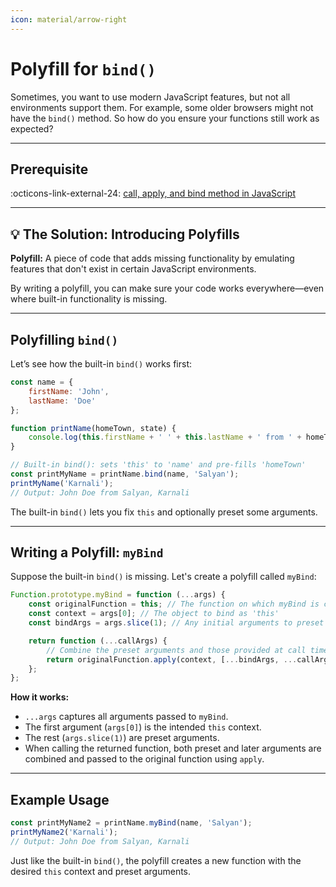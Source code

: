 ```yaml
---
icon: material/arrow-right
---
```


# Polyfill for `bind()`

Sometimes, you want to use modern JavaScript features, but not all environments support them. For example, some older browsers might not have the `bind()` method. So how do you ensure your functions still work as expected?

---

## Prerequisite

:octicons-link-external-24: [call, apply, and bind method in JavaScript](call-apply-bind.md)

---

## :bulb: The Solution: Introducing Polyfills

**Polyfill:** A piece of code that adds missing functionality by emulating features that don't exist in certain JavaScript environments.

By writing a polyfill, you can make sure your code works everywhere—even where built-in functionality is missing.

---

##  Polyfilling `bind()`

Let’s see how the built-in `bind()` works first:

```js
const name = {
    firstName: 'John',
    lastName: 'Doe'
};

function printName(homeTown, state) {
    console.log(this.firstName + ' ' + this.lastName + ' from ' + homeTown + ', ' + state);
}

// Built-in bind(): sets 'this' to 'name' and pre-fills 'homeTown'
const printMyName = printName.bind(name, 'Salyan');
printMyName('Karnali');
// Output: John Doe from Salyan, Karnali
```

The built-in `bind()` lets you fix `this` and optionally preset some arguments.

---

## Writing a Polyfill: `myBind`

Suppose the built-in `bind()` is missing. Let's create a polyfill called `myBind`:

```js
Function.prototype.myBind = function (...args) {
    const originalFunction = this; // The function on which myBind is called
    const context = args[0]; // The object to bind as 'this'
    const bindArgs = args.slice(1); // Any initial arguments to preset

    return function (...callArgs) {
        // Combine the preset arguments and those provided at call time
        return originalFunction.apply(context, [...bindArgs, ...callArgs]);
    };
};
```

**How it works:**

- `...args` captures all arguments passed to `myBind`.
- The first argument (`args[0]`) is the intended `this` context.
- The rest (`args.slice(1)`) are preset arguments.
- When calling the returned function, both preset and later arguments are combined and passed to the original function using `apply`.

---

## Example Usage

```js
const printMyName2 = printName.myBind(name, 'Salyan');
printMyName2('Karnali');
// Output: John Doe from Salyan, Karnali
```

Just like the built-in `bind()`, the polyfill creates a new function with the desired `this` context and preset arguments.